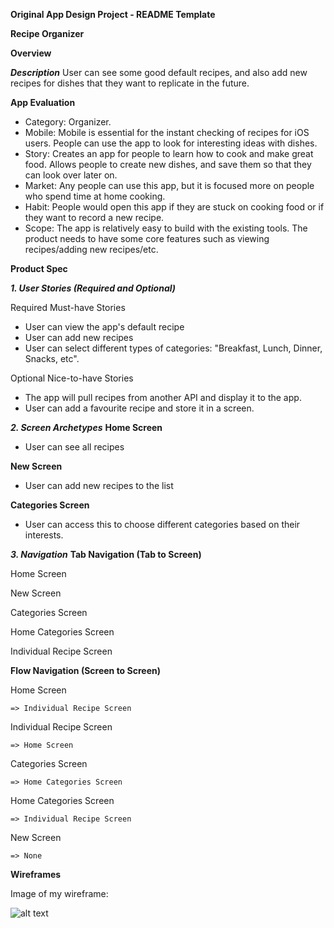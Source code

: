 **Original App Design Project - README Template**

**Recipe Organizer**

**Overview**

***Description***
User can see some good default recipes, and also add new recipes for dishes that they want to replicate in the future.

**App Evaluation**
- Category: Organizer.
- Mobile: Mobile is essential for the instant checking of recipes for iOS users. People can use the app to look for interesting ideas with dishes.
- Story: Creates an app for people to learn how to cook and make great food. Allows people to create new dishes, and save them so that they can look over later on.
- Market: Any people can use this app, but it is focused more on people who spend time at home cooking.
- Habit: People would open this app if they are stuck on cooking food or if they want to record a new recipe.
- Scope: The app is relatively easy to build with the existing tools. The product needs to have some core features such as viewing recipes/adding new recipes/etc.

**Product Spec**

***1. User Stories (Required and Optional)***

Required Must-have Stories
- User can view the app's default recipe
- User can add new recipes
- User can select different types of categories: "Breakfast, Lunch, Dinner, Snacks, etc".

Optional Nice-to-have Stories
- The app will pull recipes from another API and display it to the app.
- User can add a favourite recipe and store it in a screen.

***2. Screen Archetypes***
**Home Screen**
- User can see all recipes

**New Screen**
- User can add new recipes to the list

**Categories Screen**
- User can access this to choose different categories based on their interests.

***3. Navigation***
**Tab Navigation (Tab to Screen)**

Home Screen

New Screen

Categories Screen

Home Categories Screen

Individual Recipe Screen

**Flow Navigation (Screen to Screen)**

Home Screen 

    => Individual Recipe Screen
    
Individual Recipe Screen

    => Home Screen

Categories Screen 

    => Home Categories Screen
    
Home Categories Screen

    => Individual Recipe Screen
    
New Screen 

    => None

**Wireframes**

Image of my wireframe:

![alt text](https://github.com/Baozzz04/CodePath_Capstone/blob/main/IMG_9110.heic?raw=true)